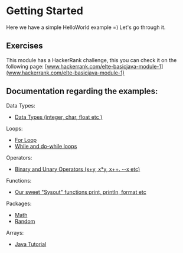 # Getting Started

Here we have a simple HelloWorld example =) Let's go through it.

## Exercises
This module has a HackerRank challenge, this you can check it on the following page: [www.hackerrank.com/elte-basicjava-module-1](www.hackerrank.com/elte-basicjava-module-1)


## Documentation regarding the examples:

Data Types:
* [Data Types (integer, char, float etc )](https://docs.oracle.com/javase/tutorial/java/nutsandbolts/datatypes.html)

Loops:
* [For Loop](https://docs.oracle.com/javase/tutorial/java/nutsandbolts/for.html)
* [While and do-while loops](https://docs.oracle.com/javase/tutorial/java/nutsandbolts/while.html)

Operators:
* [Binary and Unary Operators (x+y, x*y, x++. --x etc)](https://docs.oracle.com/javase/tutorial/java/nutsandbolts/op1.html)

Functions:
* [Our sweet "Sysout" functions print, println, format etc](https://docs.oracle.com/javase/tutorial/essential/io/formatting.html)

Packages:
* [Math](https://docs.oracle.com/javase/8/docs/api/java/lang/Math.html)
* [Random](https://docs.oracle.com/javase/7/docs/api/java/util/Random.html)

Arrays:
* [Java Tutorial](https://docs.oracle.com/javase/tutorial/java/nutsandbolts/arrays.html)
